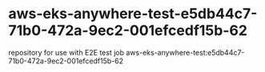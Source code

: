 # aws-eks-anywhere-test-e5db44c7-71b0-472a-9ec2-001efcedf15b-62
repository for use with E2E test job aws-eks-anywhere-test:e5db44c7-71b0-472a-9ec2-001efcedf15b-62
